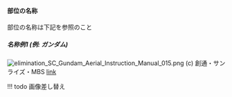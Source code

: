 #### 部位の名称

部位の名称は下記を参照のこと

##### 名称例1 (例: ガンダム)

<div>

![elimination_SC_Gundam_Aerial_Instruction_Manual_015.png](/assets/HumaroidCommonInterface/elimination_SC_Gundam_Aerial_Instruction_Manual_015.png "[TODO]画像差し替え/ 全体像")
<copyright>(c) 創通・サンライズ・MBS</copyright>
[link](https://manual.bandai-hobby.net/menus/detail/1093)

!!! todo
    画像差し替え
</div>
